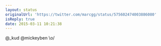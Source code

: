 ```yaml
---
layout: status
originalUrl: 'https://twitter.com/marcgg/status/575602474003886080'
isReply: true
date: 2015-03-11 10:21:38
---
```


@_kud @mickeyben \o/
